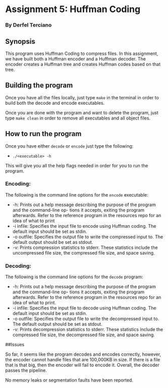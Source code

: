 # Assignment 5: Huffman Coding
### By Derfel Terciano

## Synopsis

This program uses Huffman Coding to compress files. In this assignment, we have built both a Huffman encoder and a Huffman decoder. The encoder creates a Huffman tree and creates Huffman codes based on that tree. 

## Building the program

Once you have all the files locally, just type `make` in the terminal in order to build both the decode and encode executables.

Once you are done with the program and want to delete the program, just type `make clean` in order to remove all executables and all object files.

## How to run the program 

Once you have either `decode` or `encode` just type the following:

- `./<executable> -h` 

This will give you all the help flags needed in order for you to run the program.

### Encoding:

The following is the command line options for the `encode` executable:

- -h: Prints out a help message describing the purpose of the program and the command-line op-
tions it accepts, exiting the program afterwards. Refer to the reference program in the resources
repo for an idea of what to print
- -i infile: Specifies the input file to encode using Huffman coding. The default input should be
set as stdin.
- -o outfile: Specifies the output file to write the compressed input to. The default output should
be set as stdout.
- -v: Prints compression statistics to stderr. These statistics include the uncompressed file size,
the compressed file size, and space saving.

### Decoding:
The following is the command line options for the `decode` program:

- -h: Prints out a help message describing the purpose of the program and the command-line op-
tions it accepts, exiting the program afterwards. Refer to the reference program in the resources
repo for an idea of what to print.
- -i infile: Specifies the input file to decode using Huffman coding. The default input should be
set as stdin.
- -o outfile: Specifies the output file to write the decompressed input to. The default output
should be set as stdout.
- -v: Prints decompression statistics to stderr. These statistics include the compressed file size,
the decompressed file size, and space saving.

##Issues

So far, it seems like the program decodes and encodes correctly, however, the encoder cannot handle files that are 100,000KB in size. If there is a file that is that big, then the encoder will fail to encode it. Overall, the decoder passes the pipeline.

No memory leaks or segmentation faults have been reported.
